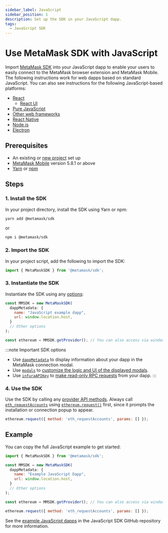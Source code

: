 ```yaml
---
sidebar_label: JavaScript
sidebar_position: 1
description: Set up the SDK in your JavaScript dapp.
tags:
  - JavaScript SDK
---
```


# Use MetaMask SDK with JavaScript

Import [MetaMask SDK](../../../../concepts/sdk/index.md) into your JavaScript dapp to enable your
users to easily connect to the MetaMask browser extension and MetaMask Mobile.
The following instructions work for web dapps based on standard JavaScript.
You can also see instructions for the following JavaScript-based platforms:

- [React](react/index.md)
  - [React UI](react/react-ui.md)
- [Pure JavaScript](pure-js.md)
- [Other web frameworks](other-web-frameworks.md)
- [React Native](react-native.md)
- [Node.js](nodejs.md)
- [Electron](electron.md)

## Prerequisites

- An existing or [new project](../../../get-started-building/set-up-dev-environment.md) set up
- [MetaMask Mobile](https://github.com/MetaMask/metamask-mobile) version 5.8.1 or above
- [Yarn](https://yarnpkg.com/getting-started/install) or
  [npm](https://docs.npmjs.com/downloading-and-installing-node-js-and-npm)

## Steps

### 1. Install the SDK

In your project directory, install the SDK using Yarn or npm:

```bash
yarn add @metamask/sdk
```

or

```bash
npm i @metamask/sdk
```

### 2. Import the SDK

In your project script, add the following to import the SDK:

```javascript
import { MetaMaskSDK } from '@metamask/sdk';
```

### 3. Instantiate the SDK

Instantiate the SDK using any [options](../../../../reference/sdk-js-options.md):

```javascript
const MMSDK = new MetaMaskSDK(
  dappMetadata: {
    name: "JavaScript example dapp",
    url: window.location.host,
  }
  // Other options
);

const ethereum = MMSDK.getProvider(); // You can also access via window.ethereum
```

:::note Important SDK options
- Use [`dappMetadata`](../../../../reference/sdk-js-options.md#dappmetadata) to display information
  about your dapp in the MetaMask connection modal.
- Use [`modals`](../../../../reference/sdk-js-options.md#modals) to [customize the logic and UI of
  the displayed modals](../../../display/custom-modals.md).
- Use [`infuraAPIKey`](../../../../reference/sdk-js-options.md#infuraapikey) to
  [make read-only RPC requests](../../../use-3rd-party-integrations/js-infura-api.md) from your dapp.
:::

### 4. Use the SDK

Use the SDK by calling any [provider API methods](../../../../reference/provider-api.md).
Always call [`eth_requestAccounts`](/wallet/reference/eth_requestaccounts) using
[`ethereum.request()`](../../../../reference/provider-api.md#ethereumrequestargs) first, since it
prompts the installation or connection popup to appear.

```javascript
ethereum.request({ method: 'eth_requestAccounts', params: [] });
```

## Example

You can copy the full JavaScript example to get started:

```javascript title="index.js"
import { MetaMaskSDK } from '@metamask/sdk';

const MMSDK = new MetaMaskSDK(
  dappMetadata: {
    name: "Example JavaScript Dapp",
    url: window.location.host,
  }
  // Other options
);

const ethereum = MMSDK.getProvider(); // You can also access via window.ethereum

ethereum.request({ method: 'eth_requestAccounts', params: [] });
```

See the [example JavaScript dapps](https://github.com/MetaMask/metamask-sdk/tree/main/packages/examples)
in the JavaScript SDK GitHub repository for more information.
